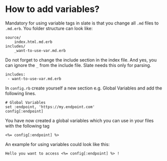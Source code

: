 # How to add variables?

Mandatory for using variable tags in slate is that you change all `.md` files to `.md.erb`. You folder structure can look like:

    source/
        index.html.md.erb
    includes/
        _want-to-use-var.md.erb
    
Do not forget to change the include section in the index file. And yes, you can ignore the `_` from the include file. Slate needs this only for parsing.

```
includes:
 - want-to-use-var.md.erb
```

In `config.rb` create yourself a new section e.g. Global Variables and add the following lines.

```
# Global Variables
set :endpoint, 'https://my.endpoint.com'
config[:endpoint]
```

You have now created a global variables which you can use in your files with the following tag

```
<%= config[:endpoint] %>
```

An example for using variables could look like this:
```
Hello you want to access <%= config[:endpoint] %> !
```